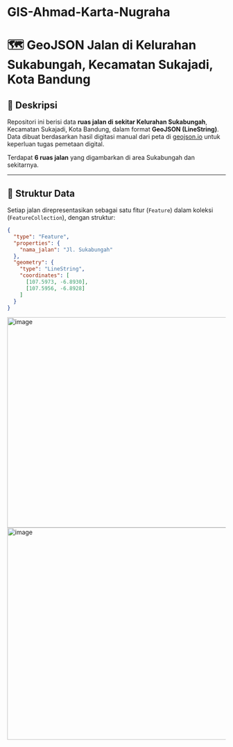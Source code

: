 # GIS-Ahmad-Karta-Nugraha


# 🗺️ GeoJSON Jalan di Kelurahan Sukabungah, Kecamatan Sukajadi, Kota Bandung

## 📍 Deskripsi
Repositori ini berisi data **ruas jalan di sekitar Kelurahan Sukabungah**, Kecamatan Sukajadi, Kota Bandung, dalam format **GeoJSON (LineString)**.  
Data dibuat berdasarkan hasil digitasi manual dari peta di [geojson.io](https://geojson.io) untuk keperluan tugas pemetaan digital.

Terdapat **6 ruas jalan** yang digambarkan di area Sukabungah dan sekitarnya.

---

## 🧭 Struktur Data
Setiap jalan direpresentasikan sebagai satu fitur (`Feature`) dalam koleksi (`FeatureCollection`), dengan struktur:

```json
{
  "type": "Feature",
  "properties": {
    "nama_jalan": "Jl. Sukabungah"
  },
  "geometry": {
    "type": "LineString",
    "coordinates": [
      [107.5973, -6.8930],
      [107.5956, -6.8928]
    ]
  }
}
```

<img width="1345" height="484" alt="image" src="https://github.com/user-attachments/assets/764f75ad-7735-467d-8141-f024f4397c87" />
<img width="1345" height="488" alt="image" src="https://github.com/user-attachments/assets/34087e6c-9d00-4d64-abff-1cd271bcd9a1" />


